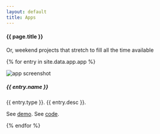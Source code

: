 ```yaml
---
layout: default
title: Apps
---
```

#### {{ page.title }}

<p>Or, weekend projects that stretch to fill all the time available</p>

{% for entry in site.data.app.app %}
<div class="container mt-3">
  <div class="media border p-3">
    <img src="{{ entry.picture }}" alt="app screenshot" class="mr-3 mt-3 rounded img-fluid img-thumbnail">
    <div class="media-body">
      <h5>{{ entry.name }} </h5>
      <p>{{ entry.type }}. {{ entry.desc }}.</p>
	  <p>See <a href = "{{ entry.demo }}">demo</a>. See <a href = "{{ entry.code }}">code</a>.</p>
    </div><!-- media-body  -->
  </div><!-- media -->
</div><!-- container mt-3 -->
{% endfor %}



